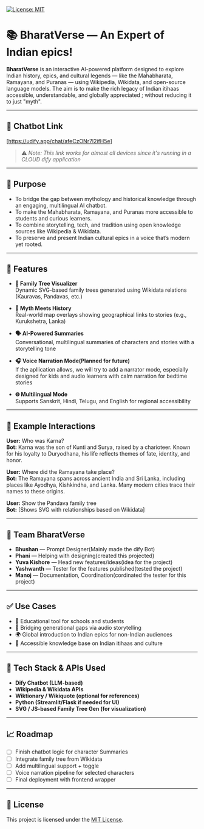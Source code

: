 [![License: MIT](https://img.shields.io/badge/License-MIT-yellow.svg)](./LICENSE)

# 📚 BharatVerse — An Expert of Indian epics!

**BharatVerse** is an interactive AI-powered platform designed to explore Indian history, epics, and cultural legends — like the Mahabharata, Ramayana, and Puranas — using Wikipedia, Wikidata, and open-source language models. The aim is to make the rich legacy of Indian itihaas accessible, understandable, and globally appreciated ; without reducing it to just "myth".

---

## 🔗 Chatbot Link  
[https://udify.app/chat/afeCzONr7l2ifH5e]

> ⚠️ *Note: This link works for almost all devices since it's running in a CLOUD dify application*

---

## 🎯 Purpose

- To bridge the gap between mythology and historical knowledge through an engaging, multilingual AI chatbot.
- To make the Mahabharata, Ramayana, and Puranas more accessible to students and curious learners.
- To combine storytelling, tech, and tradition using open knowledge sources like Wikipedia & Wikidata.
- To preserve and present Indian cultural epics in a voice that’s modern yet rooted.

---

## 🧠 Features

- **🧬 Family Tree Visualizer**  
  Dynamic SVG-based family trees generated using Wikidata relations (Kauravas, Pandavas, etc.)

- **📍 Myth Meets History**  
  Real-world map overlays showing geographical links to stories (e.g., Kurukshetra, Lanka)

- **🗣️ AI-Powered Summaries**  
  Conversational, multilingual summaries of characters and stories with a storytelling tone

- **🎧 Voice Narration Mode(Planned for future)**  
  If the apllication allows, we will try to add a narrator mode, especially designed for kids and audio learners with calm narration for bedtime stories

- **🌐 Multilingual Mode**  
  Supports Sanskrit, Hindi, Telugu, and English for regional accessibility

---

## 📌 Example Interactions

**User:** Who was Karna?  
**Bot:** Karna was the son of Kunti and Surya, raised by a charioteer. Known for his loyalty to Duryodhana, his life reflects themes of fate, identity, and honor.

**User:** Where did the Ramayana take place?  
**Bot:** The Ramayana spans across ancient India and Sri Lanka, including places like Ayodhya, Kishkindha, and Lanka. Many modern cities trace their names to these origins.

**User:** Show the Pandava family tree  
**Bot:** [Shows SVG with relationships based on Wikidata]

---

## 👥 Team BharatVerse

- **Bhushan** — Prompt Designer(Mainly made the dify Bot)
- **Phani** — Helping with designing(created this projected)  
- **Yuva Kishore** — Head new features/ideas(idea for the project) 
- **Yashwanth** — Tester for the features published(tested the project)
- **Manoj** — Documentation, Coordination(cordinated the tester for this project)

---

## ✅ Use Cases

- 📖 Educational tool for schools and students  
- 🧓 Bridging generational gaps via audio storytelling  
- 🌍 Global introduction to Indian epics for non-Indian audiences  
- 🧠 Accessible knowledge base on Indian itihaas and culture

---

## 🚧 Tech Stack & APIs Used

- **Dify Chatbot (LLM-based)**  
- **Wikipedia & Wikidata APIs**  
- **Wiktionary / Wikiquote (optional for references)**  
- **Python (Streamlit/Flask if needed for UI)**  
- **SVG / JS-based Family Tree Gen (for visualization)**

---

## 📈 Roadmap

- [ ] Finish chatbot logic for character Summaries
- [ ] Integrate family tree from Wikidata  
- [ ] Add multilingual support + toggle  
- [ ] Voice narration pipeline for selected characters  
- [ ] Final deployment with frontend wrapper

---
## 🧾 License

This project is licensed under the [MIT License](./LICENSE).
